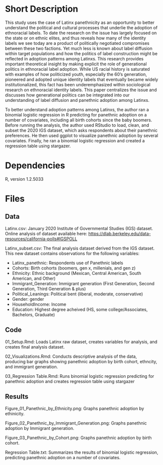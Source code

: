 # Short Description
This study uses the case of Latinx panethnicity as an opportunity to better understand the political and cultural processes that underlie the adoption of ethnoracial labels. To date the research on the issue has largely focused on the state or on ethnic elites, and thus reveals how many of the identity labels we see today are a product of politically negotiated compromises between these two factions. Yet much less is known about label diffusion within target populations and how the politics of label construction might be reflected in adoption patterns among Latinxs. This research provides important theoretical insight by making explicit the role of generational politics in ethnoracial label adoption. While US racial history is saturated with examples of how politicized youth, especially the 60’s generation, pioneered and adopted unique identity labels that eventually became widely institutionalized, this fact has been underemphasized within sociological research on ethnoracial identity labels. This paper centralizes the issue and discusses how generational politics can be integrated into our understanding of label diffusion and panethnic adoption among Latinxs. 

To better understand adoption patterns among Latinxs, the author ran a binomial logistic regression in R predicting for panethnic adoption on a number of covariates, including all birth cohorts since the baby boomers. Before running the analysis, the author used RStudio to load, clean, and subset the 2020 IGS dataset, which asks respondents about their panethnic preferences. He then used ggplot to visualize panethnic adoption by several covariates. Finally, he ran a binomial logistic regression and created a regression table using stargazer. 

# Dependencies

R, version 1.2.5033

# Files
## Data

Latinx.csv: January 2020 Institute of Governmental Studies (IGS) dataset. Online analysis of dataset available here: https://dlab.berkeley.edu/data-resources/california-polls#IGSPOLL

Latinx_subset.csv: The final analysis dataset derived from the IGS dataset. This new dataset contains observations for the following variables:
  - Latinx_panethnic: Respondents use of Panethnic labels
  - Cohorts: Birth cohorts (boomers, gen x, millenials, and gen z) 
  - Ethnicity: Ethnic background (Mexican, Central American, South American, and Other)
  - Immigrant_Generation: Immigrant generation (First Generation, Second Generation, Third Generation & plus)
  - Political_Leanings: Political bent (liberal, moderate, conservative)
  - Gender: gender
  - HouseholdIncome: Income
  - Education: Highest degree acheived (HS, some college/Associates, Bachelors, Graduate)
## Code

01_Setup.Rmd: Loads Latinx raw dataset, creates variables for analysis, and creates final analysis dataset. 

02_Visualizations.Rmd: Conducts descriptive analysis of the data, producing bar graphs showing panethnic adoption by birth cohort, ethncity, and immigrant generation.

03_Regression Table.Rmd: Runs binomial logistic regression predicting for panethnic adoption and creates regression table using stargazer

## Results

Figure_01_Panethnic_by_Ethnicity.png: Graphs panethnic adoption by ethinicity.

Figure_02_Panethnic_by_Immigrant_Generation.png: Graphs panethnic adoption by Immigrant generation.

Figure_03_Panethnic_by_Cohort.png: Graphs panethnic adoption by birth cohort.

Regression Table.txt: Summarizes the results of binomial logistic regression, predicting panethnic adoption on a number of covariates.
